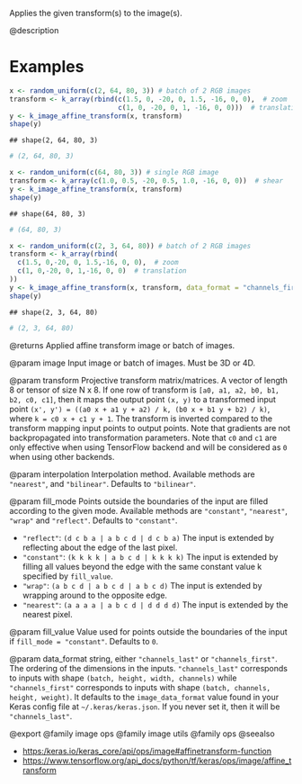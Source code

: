 Applies the given transform(s) to the image(s).

@description

# Examples

```r
x <- random_uniform(c(2, 64, 80, 3)) # batch of 2 RGB images
transform <- k_array(rbind(c(1.5, 0, -20, 0, 1.5, -16, 0, 0),  # zoom
                           c(1, 0, -20, 0, 1, -16, 0, 0)))  # translation))
y <- k_image_affine_transform(x, transform)
shape(y)
```

```
## shape(2, 64, 80, 3)
```

```r
# (2, 64, 80, 3)
```


```r
x <- random_uniform(c(64, 80, 3)) # single RGB image
transform <- k_array(c(1.0, 0.5, -20, 0.5, 1.0, -16, 0, 0))  # shear
y <- k_image_affine_transform(x, transform)
shape(y)
```

```
## shape(64, 80, 3)
```

```r
# (64, 80, 3)
```


```r
x <- random_uniform(c(2, 3, 64, 80)) # batch of 2 RGB images
transform <- k_array(rbind(
  c(1.5, 0,-20, 0, 1.5,-16, 0, 0),  # zoom
  c(1, 0,-20, 0, 1,-16, 0, 0)  # translation
))
y <- k_image_affine_transform(x, transform, data_format = "channels_first")
shape(y)
```

```
## shape(2, 3, 64, 80)
```

```r
# (2, 3, 64, 80)
```

@returns
Applied affine transform image or batch of images.

@param image
Input image or batch of images. Must be 3D or 4D.

@param transform
Projective transform matrix/matrices. A vector of length 8 or
tensor of size N x 8. If one row of transform is
`[a0, a1, a2, b0, b1, b2, c0, c1]`, then it maps the output point
`(x, y)` to a transformed input point
`(x', y') = ((a0 x + a1 y + a2) / k, (b0 x + b1 y + b2) / k)`,
where `k = c0 x + c1 y + 1`. The transform is inverted compared to
the transform mapping input points to output points. Note that
gradients are not backpropagated into transformation parameters.
Note that `c0` and `c1` are only effective when using TensorFlow
backend and will be considered as `0` when using other backends.

@param interpolation
Interpolation method. Available methods are `"nearest"`,
and `"bilinear"`. Defaults to `"bilinear"`.

@param fill_mode
Points outside the boundaries of the input are filled
according to the given mode. Available methods are `"constant"`,
`"nearest"`, `"wrap"` and `"reflect"`. Defaults to `"constant"`.
- `"reflect"`: `(d c b a | a b c d | d c b a)`
    The input is extended by reflecting about the edge of the last
    pixel.
- `"constant"`: `(k k k k | a b c d | k k k k)`
    The input is extended by filling all values beyond
    the edge with the same constant value k specified by
    `fill_value`.
- `"wrap"`: `(a b c d | a b c d | a b c d)`
    The input is extended by wrapping around to the opposite edge.
- `"nearest"`: `(a a a a | a b c d | d d d d)`
    The input is extended by the nearest pixel.

@param fill_value
Value used for points outside the boundaries of the input if
`fill_mode = "constant"`. Defaults to `0`.

@param data_format
string, either `"channels_last"` or `"channels_first"`.
The ordering of the dimensions in the inputs. `"channels_last"`
corresponds to inputs with shape `(batch, height, width, channels)`
while `"channels_first"` corresponds to inputs with shape
`(batch, channels, height, weight)`. It defaults to the
`image_data_format` value found in your Keras config file at
`~/.keras/keras.json`. If you never set it, then it will be
`"channels_last"`.

@export
@family image ops
@family image utils
@family ops
@seealso
+ <https:/keras.io/keras_core/api/ops/image#affinetransform-function>
+ <https://www.tensorflow.org/api_docs/python/tf/keras/ops/image/affine_transform>

